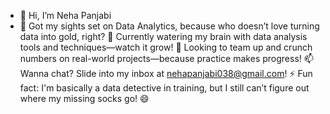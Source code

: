 - 👋 Hi, I’m Neha Panjabi
- 👀 Got my sights set on Data Analytics, because who doesn’t love turning data into gold, right?
🌱 Currently watering my brain with data analysis tools and techniques—watch it grow!
💞 Looking to team up and crunch numbers on real-world projects—because practice makes progress!
📫 Wanna chat? Slide into my inbox at nehapanjabi038@gmail.com!
⚡ Fun fact: I'm basically a data detective in training, but I still can’t figure out where my missing socks go! 😄

<!---
Nehapan123/Nehapan123 is a ✨ special ✨ repository because its `README.md` (this file) appears on your GitHub profile.
You can click the Preview link to take a look at your changes.
--->

